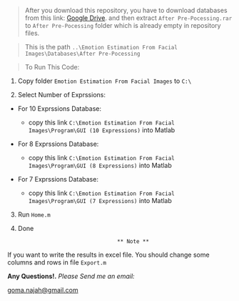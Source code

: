 

> After you download this repository, you have to download databases from this link: [Google Drive](https://drive.google.com/file/d/1io42a5qcTfcvGZ9aBcb0YvGPEkySG0BY/view?usp=sharing).
and then extract `After Pre-Pocessing.rar` to `After Pre-Pocessing` folder which is already empty in repository files.

> This is the path `..\Emotion Estimation From Facial Images\Databases\After Pre-Pocessing`

> To Run This Code:

1. Copy folder `Emotion Estimation From Facial Images` to  `C:\`

2. Select Number of Exprssions:
- For 10 Exprssions Database:
  - copy this link `C:\Emotion Estimation From Facial Images\Program\GUI (10 Expressions)` into Matlab

- For 8 Exprssions Database:
  - copy this link `C:\Emotion Estimation From Facial Images\Program\GUI (8 Expressions)` into Matlab

- For 7 Exprssions Database:
  - copy this link `C:\Emotion Estimation From Facial Images\Program\GUI (7 Expressions)` into Matlab

3. Run `Home.m`

4. Done


                                      ** Note **
If you want to write the results in excel file. You should change some columns and rows in file `Export.m`

**Any Questions!.** _Please Send me an email:_

goma.najah@gmail.com
